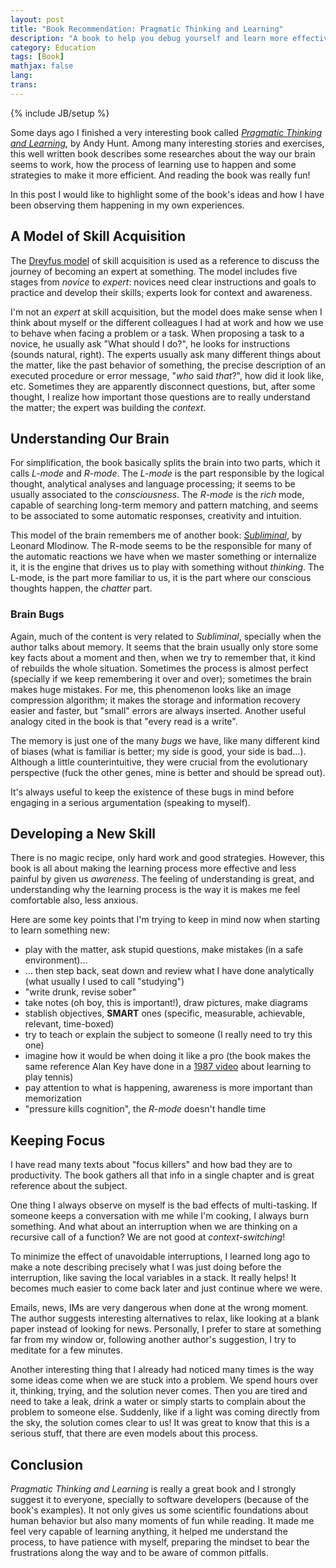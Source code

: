 ```yaml
---
layout: post
title: "Book Recommendation: Pragmatic Thinking and Learning"
description: "A book to help you debug yourself and learn more effectively"
category: Education
tags: [Book]
mathjax: false
lang:
trans:
---
```

{% include JB/setup %}

Some days ago I finished a very interesting book called
[*Pragmatic Thinking and Learning*](https://www.amazon.com/Pragmatic-Thinking-Learning-Refactor-Programmers/dp/1934356050),
by Andy Hunt. Among many interesting stories and exercises, this well written
book describes some researches about the way our brain seems to work, how
the process of learning use to happen and some strategies to make it more
efficient. And reading the book was really fun!

In this post I would like to highlight some of the book's ideas and how I have
been observing them happening in my own experiences.

## A Model of Skill Acquisition

The
[Dreyfus model](https://en.wikipedia.org/wiki/Dreyfus_model_of_skill_acquisition)
of skill acquisition is used as a reference to discuss the journey of becoming an
expert at something. The model includes five stages from *novice* to *expert*:
novices need clear instructions and goals to practice and develop their skills;
experts look for context and awareness.

I'm not an *expert* at skill acquisition, but the model does make sense when I
think about myself or the different colleagues I had at work and how we use to behave
when facing a problem or a task. When proposing a task to a novice, he usually
ask "What should I do?", he looks for instructions (sounds natural, right).
The experts usually ask many different things about
the matter, like the past behavior of something, the precise description of an
executed procedure or error message, "*who* said *that*?", how did it look like,
etc. Sometimes they are apparently disconnect questions, but, after some
thought, I realize how important those questions are to really understand the
matter; the expert was building the *context*.

## Understanding Our Brain

For simplification, the book basically splits the brain into two parts, which it
calls *L-mode* and *R-mode*. The *L-mode* is the part responsible by the logical
thought, analytical analyses and language processing; it seems to be usually
associated to the *consciousness*. The *R-mode* is the *rich* mode, capable of
searching long-term memory and pattern matching, and seems to be associated to
some automatic responses, creativity and intuition.

This model of the brain remembers me of another book:
[*Subliminal*](https://www.amazon.com/Subliminal-Your-Unconscious-Rules-Behavior/dp/0307472256),
by Leonard Mlodinow. The R-mode seems to be the responsible for many of the
automatic reactions we have when we master something or internalize it, it is
the engine that drives us to play with something without *thinking*. The L-mode,
is the part more familiar to us, it is the part where our conscious thoughts
happen, the *chatter* part.

### Brain Bugs

Again, much of the content is very related to *Subliminal*, specially when the
author talks about memory. It seems that the brain usually only store some key
facts about a moment and then, when we try to remember that, it kind of rebuilds
the whole situation. Sometimes the process is almost perfect (specially if we
keep remembering it over and over); sometimes the brain makes huge mistakes. For
me, this phenomenon looks like an image compression algorithm; it makes the
storage and information recovery easier and faster, but "small" errors are
always inserted. Another useful analogy cited in the book is that "every read
is a write".

The memory is just one of the many *bugs* we have, like many different kind of
biases (what is familiar is better; my side is good, your side is bad...).
Although a little counterintuitive, they were crucial from the evolutionary
perspective (fuck the other genes, mine is better and should be spread out).

It's always useful to keep the existence of these bugs in mind before engaging
in a serious argumentation (speaking to myself).

## Developing a New Skill

There is no magic recipe, only hard work and good strategies. However, this book
is all about making the learning process more effective and less painful by
given us *awareness*. The feeling of understanding is great, and understanding
why the learning process is the way it is makes me feel comfortable also, less
anxious.

Here are some key points that I'm trying to keep in mind now when starting to
learn something new:

* play with the matter, ask stupid questions, make mistakes (in a safe
    environment)...
* ... then step back, seat down and review what I have done analytically (what
usually I used to call "studying")
* "write drunk, revise sober"
* take notes (oh boy, this is important!), draw pictures, make diagrams
* stablish objectives, **SMART** ones (specific, measurable, achievable,
    relevant, time-boxed)
* try to teach or explain the subject to someone (I really need to try this one)
* imagine how it would be when doing it like a pro (the book makes the same
  reference Alan Key have done in
  a [1987 video](https://youtu.be/p2LZLYcu_JY?t=53m50s) about learning to play tennis)
* pay attention to what is happening, awareness is more important than
    memorization
* "pressure kills cognition", the *R-mode* doesn't handle time

## Keeping Focus

I have read many texts about "focus killers" and how bad they are to
productivity. The book gathers all that info in a single chapter and is great
reference about the subject.

One thing I always observe on myself is the bad effects of multi-tasking.
If someone keeps a conversation with me while I'm cooking, I always burn
something. And what about an interruption when we are thinking on a recursive
call of a function? We are not good at *context-switching*!

To minimize the effect of unavoidable interruptions, I learned long ago to make
a note describing precisely what I was just doing before the interruption, like
saving the local variables in a stack. It really helps! It becomes much easier
to come back later and just continue where we were.

Emails, news, IMs are very dangerous when done at the wrong moment. The author
suggests interesting alternatives to relax, like looking at a blank paper
instead of looking for news.
Personally, I prefer to stare at something far from my window or, following
another author's suggestion, I try to meditate for a few minutes.

Another interesting thing that I already had noticed many times is the way some
ideas come when we are stuck into a problem. We spend hours over it, thinking,
trying, and the solution never comes. Then you are tired and need to take a leak,
drink a water or simply starts to complain about the problem to someone else.
Suddenly, like if a light was coming directly from the sky, the solution comes clear
to us! It was great to know that this is a serious stuff, that there are even
models about this process.

## Conclusion

*Pragmatic Thinking and Learning* is really a great book and I strongly suggest
it to everyone, specially to software developers (because of the book's
examples). It not only gives us some scientific foundations about human behavior
but also many moments of fun while reading. It made me feel very capable of
learning anything, it helped me understand the process, to have patience with
myself, preparing the mindset to bear the frustrations along the way
and to be aware of common pitfalls.
